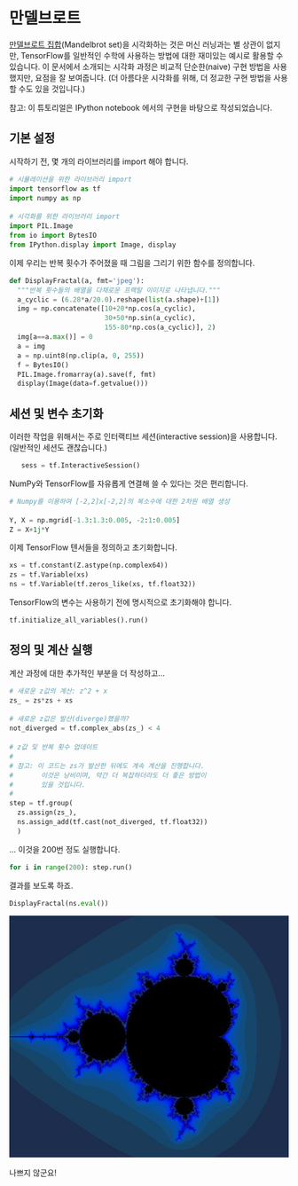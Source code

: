 # 만델브로트

[만델브로트 집합](https://en.wikipedia.org/wiki/Mandelbrot_set)\(Mandelbrot set\)을 시각화하는 것은 머신 러닝과는 별 상관이 없지만, TensorFlow를 일반적인 수학에 사용하는 방법에 대한 재미있는 예시로 활용할 수 있습니다. 이 문서에서 소개되는 시각화 과정은 비교적 단순한\(naive\) 구현 방법을 사용했지만, 요점을 잘 보여줍니다. \(더 아름다운 시각화를 위해, 더 정교한 구현 방법을 사용할 수도 있을 것입니다.\)

참고: 이 튜토리얼은 IPython notebook 에서의 구현을 바탕으로 작성되었습니다.

## 기본 설정

시작하기 전, 몇 개의 라이브러리를 import 해야 합니다.

```python
# 시뮬레이션을 위한 라이브러리 import
import tensorflow as tf
import numpy as np

# 시각화를 위한 라이브러리 import
import PIL.Image
from io import BytesIO
from IPython.display import Image, display
```

이제 우리는 반복 횟수가 주어졌을 때 그림을 그리기 위한 함수를 정의합니다.

```python
def DisplayFractal(a, fmt='jpeg'):
  """반복 횟수들의 배열을 다채로운 프랙탈 이미지로 나타냅니다."""
  a_cyclic = (6.28*a/20.0).reshape(list(a.shape)+[1])
  img = np.concatenate([10+20*np.cos(a_cyclic),
                        30+50*np.sin(a_cyclic),
                        155-80*np.cos(a_cyclic)], 2)
  img[a==a.max()] = 0
  a = img
  a = np.uint8(np.clip(a, 0, 255))
  f = BytesIO()
  PIL.Image.fromarray(a).save(f, fmt)
  display(Image(data=f.getvalue()))
```

## 세션 및 변수 초기화

이러한 작업을 위해서는 주로 인터랙티브 세션\(interactive session\)을 사용합니다. \(일반적인 세션도 괜찮습니다.\)

```python
   sess = tf.InteractiveSession()
```

NumPy와 TensorFlow를 자유롭게 연결해 쓸 수 있다는 것은 편리합니다.

```python
# Numpy를 이용하여 [-2,2]x[-2,2]의 복소수에 대한 2차원 배열 생성

Y, X = np.mgrid[-1.3:1.3:0.005, -2:1:0.005]
Z = X+1j*Y
```

이제 TensorFlow 텐서들을 정의하고 초기화합니다.

```python
xs = tf.constant(Z.astype(np.complex64))
zs = tf.Variable(xs)
ns = tf.Variable(tf.zeros_like(xs, tf.float32))
```

TensorFlow의 변수는 사용하기 전에 명시적으로 초기화해야 합니다.

```python
tf.initialize_all_variables().run()
```

## 정의 및 계산 실행

계산 과정에 대한 추가적인 부분을 더 작성하고...

```python
# 새로운 z값의 계산: z^2 + x
zs_ = zs*zs + xs

# 새로운 z값은 발산(diverge)했을까?
not_diverged = tf.complex_abs(zs_) < 4

# z값 및 반복 횟수 업데이트
#
# 참고: 이 코드는 zs가 발산한 뒤에도 계속 계산을 진행합니다.
#       이것은 낭비이며, 약간 더 복잡하더라도 더 좋은 방법이
#       있을 것입니다.
#
step = tf.group(
  zs.assign(zs_),
  ns.assign_add(tf.cast(not_diverged, tf.float32))
  )
```

... 이것을 200번 정도 실행합니다.

```python
for i in range(200): step.run()
```

결과를 보도록 하죠.

```python
DisplayFractal(ns.eval())
```

![jpeg](../../.gitbook/assets/mandelbrot_output.jpg)

나쁘지 않군요!

